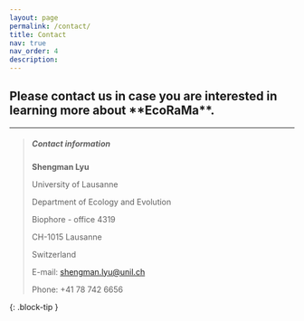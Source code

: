 ```yaml
---
layout: page
permalink: /contact/
title: Contact
nav: true
nav_order: 4
description: 
---
```


<h2> Please contact us in case you are interested in learning more about **EcoRaMa**. </h2>

<hr>

> ##### Contact information
> **Shengman Lyu**
>
> University of Lausanne
> 
> Department of Ecology and Evolution
> 
> Biophore - office 4319
> 
> CH-1015 Lausanne
> 
> Switzerland
> 
> E-mail: shengman.lyu@unil.ch
> 
> Phone: +41 78 742 6656
> 
{: .block-tip }
